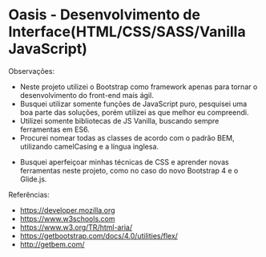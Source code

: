 # Oasis - Desenvolvimento de Interface(HTML/CSS/SASS/Vanilla JavaScript)

Observações:

- Neste projeto utilizei o Bootstrap como framework apenas para tornar o desenvolvimento do front-end mais ágil.
- Busquei utilizar somente funções de JavaScript puro, pesquisei uma boa parte das soluções, porém utilizei as que melhor eu compreendi.
- Utilizei somente bibliotecas de JS Vanilla, buscando sempre ferramentas em ES6.
- Procurei nomear todas as classes de acordo com o padrão BEM, utilizando camelCasing e a língua inglesa.

* Busquei aperfeiçoar minhas técnicas de CSS e aprender novas ferramentas neste projeto, como no caso do novo Bootstrap 4 e o Glide.js. 


Referências:

- https://developer.mozilla.org
- https://www.w3schools.com
- https://www.w3.org/TR/html-aria/
- https://getbootstrap.com/docs/4.0/utilities/flex/
- http://getbem.com/
